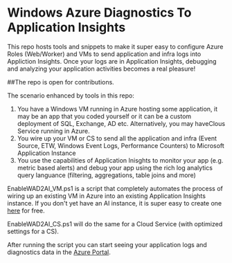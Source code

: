 # Windows Azure Diagnostics To Application Insights
This repo hosts tools and snippets to make it super easy to configure Azure Roles (Web/Worker) and VMs to send application and infra logs into Appliction Insights. Once your logs are in Application Insights, debugging and analyzing your application activities becomes a real pleasure! 

##The repo is open for contributions.

The scenario enhanced by tools in this repo:
 1. You have a Windows VM running in Azure hosting some application, it may be an app that you coded yourself or it can be a custom deployment of SQL, Exchange, AD etc. Alternatively, you may haveClous Service running in Azure.
 2. You wire up your VM or CS to send all the application and infra (Event Source, ETW, Windows Event Logs, Performance Counters) to Microsoft Application Instance
 3. You use the capabilities of Application Inisghts to monitor your app (e.g. metric based alerts) and debug your app using the rich log analytics query languance (filtering, aggregations, table joins and more)

EnableWAD2AI_VM.ps1 is a script that completely automates the process of wiring up an existing VM in Azure into an existing Application Insights instance. If you don't yet have an AI instance, it is super easy to create one [here](https://ms.portal.azure.com/?flight=1#blade/HubsExtension/Resources/resourceType/microsoft.insights%2Fcomponents) for free. 

EnableWAD2AI_CS.ps1 will do the same for a Cloud Service (with optimized settings for a CS).

After running the script you can start seeing your application logs and diagnostics data in the [Azure Portal](https://ms.portal.azure.com/?flight=1&nocdn=true#blade/HubsExtension/Resources/resourceType/microsoft.insights%2Fcomponents). 



